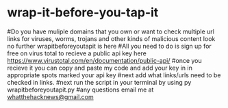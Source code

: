 # wrap-it-before-you-tap-it
#Do you have muliple domains that you own or want to check multiple url links for viruses, worms, trojans and other kinds of malicious content look no further wrapitbeforeyoutapit is here
#All you need to do is sign up for free on virus total to recieve a public api key here https://www.virustotal.com/en/documentation/public-api/
#once you recieve it you can copy and paste my code and add your key in in appropriate spots marked your api key #next add what links/urls need to be checked in links.
#next run the script in your terminal by using py wrapitbeforeyoutapit.py #any questions email me at whatthehacknews@gmail.com
